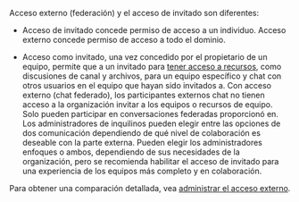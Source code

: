 Acceso externo (federación) y el acceso de invitado son diferentes:

- Acceso de invitado concede permiso de acceso a un individuo. Acceso externo concede permiso de acceso a todo el dominio.

- Acceso como invitado, una vez concedido por el propietario de un equipo, permite que a un invitado para [tener acceso a recursos](../guest-experience.md), como discusiones de canal y archivos, para un equipo específico y chat con otros usuarios en el equipo que hayan sido invitados a. Con acceso externo (chat federado), los participantes externos chat no tienen acceso a la organización invitar a los equipos o recursos de equipo. Solo pueden participar en conversaciones federadas proporcionó en. Los administradores de inquilinos pueden elegir entre las opciones de dos comunicación dependiendo de qué nivel de colaboración es deseable con la parte externa. Pueden elegir los administradores enfoques o ambos, dependiendo de sus necesidades de la organización, pero se recomienda habilitar el acceso de invitado para una experiencia de los equipos más completo y en colaboración. 

Para obtener una comparación detallada, vea [administrar el acceso externo](../manage-external-access.md).
